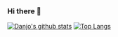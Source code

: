 ### Hi there 👋
[![Danjo's github stats](https://github-readme-stats.vercel.app/api?username=danj-O)](https://github.com/anuraghazra/github-readme-stats)
[![Top Langs](https://github-readme-stats.vercel.app/api/top-langs/?username=danj-O)](https://github.com/anuraghazra/github-readme-stats)
<!--
**danj-O/danj-O** is a ✨ _special_ ✨ repository because its `README.md` (this file) appears on your GitHub profile.
Here are some ideas to get you started:

- 🔭 I’m currently working on ...
- 🌱 I’m currently learning ...
- 👯 I’m looking to collaborate on ...
- 🤔 I’m looking for help with ...
- 💬 Ask me about ...
- 📫 How to reach me: ...
- 😄 Pronouns: ...
- ⚡ Fun fact: ...
-->

